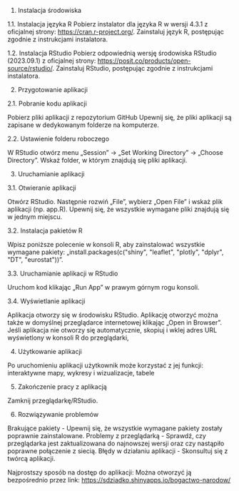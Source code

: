 1.	Instalacja środowiska

1.1.	Instalacja języka R
Pobierz instalator dla języka R w wersji 4.3.1 z oficjalnej strony: https://cran.r-project.org/.
Zainstaluj język R, postępując zgodnie z instrukcjami instalatora.

1.2.	Instalacja RStudio
Pobierz odpowiednią wersję środowiska RStudio (2023.09.1) z oficjalnej strony: https://posit.co/products/open-source/rstudio/.
Zainstaluj RStudio, postępując zgodnie z instrukcjami instalatora.

2.	Przygotowanie aplikacji

2.1.	Pobranie kodu aplikacji

Pobierz pliki aplikacji z repozytorium GitHub
Upewnij się, że pliki aplikacji są zapisane w dedykowanym folderze na komputerze.

2.2.	Ustawienie folderu roboczego

W RStudio otwórz menu „Session” → „Set Working Directory” → „Choose Directory”.
Wskaż folder, w którym znajdują się pliki aplikacji.

3.	Uruchamianie aplikacji

   
3.1.	Otwieranie aplikacji

Otwórz RStudio. 
Następnie rozwiń „File”, wybierz „Open File” i wskaż plik aplikacji (np. app.R).
Upewnij się, że wszystkie wymagane pliki znajdują się w jednym miejscu.

3.2.	Instalacja pakietów R

Wpisz poniższe polecenie w konsoli R, aby zainstalować wszystkie wymagane pakiety: „install.packages(c("shiny", "leaflet", "plotly", "dplyr", "DT", "eurostat"))”.

3.3.	Uruchamianie aplikacji w RStudio

Uruchom kod klikając „Run App” w prawym górnym rogu konsoli. 

3.4.	Wyświetlanie aplikacji

Aplikacja otworzy się w środowisku RStudio.
Aplikację otworzyć można także w domyślnej przeglądarce internetowej klikając „Open in Browser”.
Jeśli aplikacja nie otworzy się automatycznie, skopiuj i wklej adres URL wyświetlony w konsoli R do przeglądarki,

4.	Użytkowanie aplikacji

Po uruchomieniu aplikacji użytkownik może korzystać z jej funkcji: interaktywne mapy, wykresy i wizualizacje, tabele

5.	Zakończenie pracy z aplikacją
   
Zamknij przeglądarkę/RStudio.

6.	Rozwiązywanie problemów
   
Brakujące pakiety - Upewnij się, że wszystkie wymagane pakiety zostały poprawnie zainstalowane.
Problemy z przeglądarką - Sprawdź, czy przeglądarka jest zaktualizowana do najnowszej wersji oraz czy nastąpiło poprawne połączenie z siecią. 
Błędy w działaniu aplikacji - Skonsultuj się z twórcą aplikacji.

Najprostszy sposób na dostęp do aplikacji: Można otworzyć ją bezpośrednio przez link: https://sdziadko.shinyapps.io/bogactwo-narodow/
